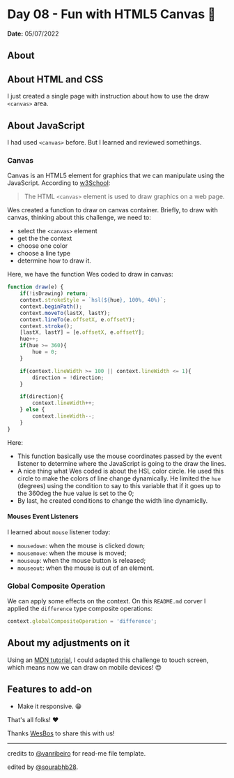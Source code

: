 # Day 08 - Fun with HTML5 Canvas 🌈

**Date:** 05/07/2022



## About



## About HTML and CSS

I just created a single page with instruction about how to use the draw `<canvas>` area.

## About JavaScript

I had used `<canvas>` before. But I learned and reviewed somethings.

### Canvas

Canvas is an HTML5 element for graphics that we can manipulate using the JavaScript. According to [w3School](https://www.w3schools.com/html/html5_canvas.asp):

> The HTML `<canvas>` element is used to draw graphics on a web page.

Wes created a function to draw on canvas container. Briefly, to draw with canvas, thinking about this challenge, we need to:

- select the `<canvas>` element
- get the the context
- choose one color
- choose a line type
- determine how to draw it.

Here, we have the function Wes coded to draw in canvas:

```javascript
function draw(e) {
    if(!isDrawing) return;
    context.strokeStyle = `hsl(${hue}, 100%, 40%)`;
    context.beginPath();
    context.moveTo(lastX, lastY);
    context.lineTo(e.offsetX, e.offsetY);
    context.stroke();
    [lastX, lastY] = [e.offsetX, e.offsetY];
    hue++;
    if(hue >= 360){
        hue = 0;
    }

    if(context.lineWidth >= 100 || context.lineWidth <= 1){
        direction = !direction;
    }

    if(direction){
        context.lineWidth++;
    } else {
        context.lineWidth--;
    }
}
```

Here:
- This function basically use the mouse coordinates passed by the event listener to determine where the JavaScript is going to the draw the lines.
- A nice thing what Wes coded is about the HSL color circle. He used this circle to make the colors of line change dynamically. He limited the `hue` (degrees) using the condition to say to this variable that if it goes up to the 360deg the hue value is set to the 0;
- By last, he created conditions to change the width line dynamiclly.

#### Mouses Event Listeners

I learned about `mouse` listener today:

- `mousedown`: when the mouse is clicked down;
- `mousemove`: when the mouse is moved;
- `mouseup`: when the mouse button is released;
- `mouseout`: when the mouse is out of an element.


### Global Composite Operation

We can apply some effects on the context. On this `README.md` corver I applied the `difference` type composite operations:

```javascript
context.globalCompositeOperation = 'difference';
```

## About my adjustments on it

Using an [MDN tutorial](https://developer.mozilla.org/en-US/docs/Web/API/Pointer_events/Using_Pointer_Events), I could adapted this challenge to touch screen, which means now we can draw on mobile devices! 😍 

## Features to add-on

- Make it responsive. 😁

That's all folks! ❤️

Thanks [WesBos](https://github.com/wesbos) to share this with us! 

---

credits to [@vanribeiro](https://github.com/vanribeiro) for read-me file template.

edited by [@sourabhb28](https://github.com/sourabhb28).
